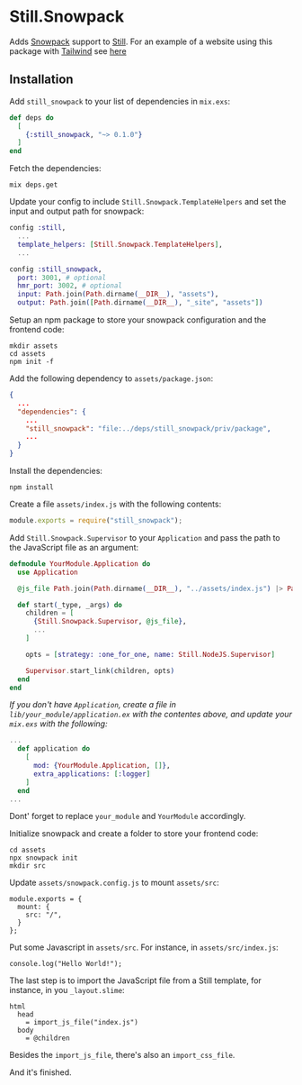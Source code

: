 # Still.Snowpack

Adds [Snowpack][snowpack] support to [Still][still]. For an example of
a website using this package with [Tailwind](https://tailwindcss.com/) see
[here](https://github.com/gabrielpoca/gabrielpoca.com/tree/bddd8e0df0f38b2417c51aaa25d6e5d00e279460)

## Installation

Add `still_snowpack` to your list of dependencies in `mix.exs`:

```elixir
def deps do
  [
    {:still_snowpack, "~> 0.1.0"}
  ]
end
```

Fetch the dependencies:

```
mix deps.get
```

Update your config to include `Still.Snowpack.TemplateHelpers` and set the input and output path for snowpack:

```elixir
config :still,
  ...
  template_helpers: [Still.Snowpack.TemplateHelpers],
  ...

config :still_snowpack,
  port: 3001, # optional
  hmr_port: 3002, # optional
  input: Path.join(Path.dirname(__DIR__), "assets"),
  output: Path.join([Path.dirname(__DIR__), "_site", "assets"])
```

Setup an npm package to store your snowpack configuration and the frontend code:

```
mkdir assets
cd assets
npm init -f
```

Add the following dependency to `assets/package.json`:

```json
{
  ...
  "dependencies": {
    ...
    "still_snowpack": "file:../deps/still_snowpack/priv/package",
    ...
  }
}
```

Install the dependencies:

```
npm install
```

Create a file `assets/index.js` with the following contents:

```js
module.exports = require("still_snowpack");
```

Add `Still.Snowpack.Supervisor` to your `Application` and pass the path to the JavaScript file as an argument:

```elixir
defmodule YourModule.Application do
  use Application

  @js_file Path.join(Path.dirname(__DIR__), "../assets/index.js") |> Path.expand()

  def start(_type, _args) do
    children = [
      {Still.Snowpack.Supervisor, @js_file},
      ...
    ]

    opts = [strategy: :one_for_one, name: Still.NodeJS.Supervisor]

    Supervisor.start_link(children, opts)
  end
end
```

_If you don't have `Application`, create a file in `lib/your_module/application.ex` with the contentes above, and update your `mix.exs` with the following:_

```elixir
...
  def application do
    [
      mod: {YourModule.Application, []},
      extra_applications: [:logger]
    ]
  end
...
```

Dont' forget to replace `your_module` and `YourModule` accordingly.

Initialize snowpack and create a folder to store your frontend code:

```
cd assets
npx snowpack init
mkdir src
```

Update `assets/snowpack.config.js` to mount `assets/src`:

```
module.exports = {
  mount: {
    src: "/",
  }
};
```

Put some Javascript in `assets/src`. For instance, in `assets/src/index.js`:

```
console.log("Hello World!");
```

The last step is to import the JavaScript file from a Still template, for
instance, in you `_layout.slime`:

```
html
  head
    = import_js_file("index.js")
  body
    = @children
```

Besides the `import_js_file`, there's also an `import_css_file`.

And it's finished.

[still]: https://stillstatic.io/
[snowpack]: https://www.snowpack.dev/
